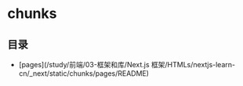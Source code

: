 #  chunks

## 目录

  * [pages](/study/前端/03-框架和库/Next.js 框架/HTMLs/nextjs-learn-cn/_next/static/chunks/pages/README)